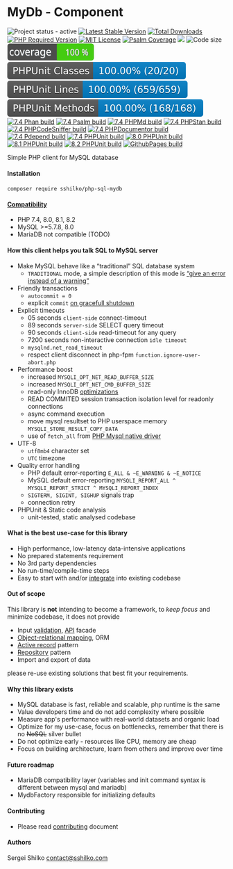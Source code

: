 <!---
This file is part of the sshilko/php-sql-mydb package.

(c) Sergei Shilko <contact@sshilko.com>

MIT License

For the full copyright and license information, please view the LICENSE
file that was distributed with this source code.

@license https://opensource.org/licenses/mit-license.php MIT
-->
MyDb - Component
=================
<p align="left">
	<img src="https://img.shields.io/badge/status-active-success" alt="Project status - active">
	<a href="https://packagist.org/packages/sshilko/php-sql-mydb"><img src="https://poser.pugx.org/sshilko/php-sql-mydb/v/stable" alt="Latest Stable Version"></a>
	<a href="https://packagist.org/packages/sshilko/php-sql-mydb/stats"><img src="https://poser.pugx.org/sshilko/php-sql-mydb/downloads" alt="Total Downloads"></a>
	<a href="https://packagist.org/packages/sshilko/php-sql-mydb"><img src="https://poser.pugx.org/sshilko/php-sql-mydb/require/php" alt="PHP Required Version"></a>
	<a href="https://choosealicense.com/licenses/mit/"><img src="https://poser.pugx.org/sshilko/php-sql-mydb/license" alt="MIT License"></a>
    <a href="https://psalm.dev/docs/running_psalm/command_line_usage/#shepherd">
    <img src="https://shepherd.dev/github/sshilko/php-sql-mydb/coverage.svg" alt="Psalm Coverage"></a>
    <img src="https://hits.seeyoufarm.com/api/count/incr/badge.svg?url=https%3A%2F%2Fgithub.com%2Fsshilko%2Fphp-sql-mydb&count_bg=%2379C83D&title_bg=%23555555&icon=&icon_color=%23E7E7E7&title=hits&edge_flat=false"/>
    <img src="https://img.shields.io/github/languages/code-size/sshilko/php-sql-mydb" alt="Code size">
    <br />
    <img src="https://raw.githubusercontent.com/sshilko/php-sql-mydb/pages/php/phpunit/phpunit-coverage-badge.svg" alt="PHPUnit coverage" />
    <img src="https://raw.githubusercontent.com/sshilko/php-sql-mydb/pages/php/phpunit/phpunit-coverage-badge-classes.svg" alt="PHPUnit classes coverage" />
    <img src="https://raw.githubusercontent.com/sshilko/php-sql-mydb/pages/php/phpunit/phpunit-coverage-badge-lines.svg" alt="PHPUnit lines coverage" />
    <img src="https://raw.githubusercontent.com/sshilko/php-sql-mydb/pages/php/phpunit/phpunit-coverage-badge-methods.svg" alt="PHPUnit methods coverage" />
    <br/>
    <a href="http://sshilko.com/php-sql-mydb/php/phan/"><img src="https://github.com/sshilko/php-sql-mydb/actions/workflows/phpphan.yml/badge.svg" alt="7.4 Phan build"></a>
    <a href="http://sshilko.com/php-sql-mydb/php/psalm/"><img src="https://github.com/sshilko/php-sql-mydb/actions/workflows/phppsalm.yml/badge.svg" alt="7.4 Psalm build"></a>
    <a href="http://sshilko.com/php-sql-mydb/php/phpmd/"><img src="https://github.com/sshilko/php-sql-mydb/actions/workflows/phpmd.yml/badge.svg" alt="7.4 PHPMd build"></a>
    <a href="http://sshilko.com/php-sql-mydb/php/phpstan/"><img src="https://github.com/sshilko/php-sql-mydb/actions/workflows/phpstan.yml/badge.svg" alt="7.4 PHPStan build"></a>
    <a href="http://sshilko.com/php-sql-mydb/php/phpcs/"><img src="https://github.com/sshilko/php-sql-mydb/actions/workflows/phpcs.yml/badge.svg" alt="7.4 PHPCodeSniffer build"></a>
    <a href="http://sshilko.com/php-sql-mydb/php/phpdoc/"><img src="https://github.com/sshilko/php-sql-mydb/actions/workflows/phpdoc.yml/badge.svg" alt="7.4 PHPDocumentor build"></a>
    <a href="http://sshilko.com/php-sql-mydb/php/pdepend/"><img src="https://github.com/sshilko/php-sql-mydb/actions/workflows/phppdepend.yml/badge.svg" alt="7.4 Pdepend build"></a>
    <a href="http://sshilko.com/php-sql-mydb/php/phpunit/html/"><img src="https://github.com/sshilko/php-sql-mydb/actions/workflows/phpunit.yml/badge.svg" alt="7.4 PHPUnit build"></a>
    <a href="https://github.com/sshilko/php-sql-mydb/actions/workflows/phpunit80.yml"><img src="https://github.com/sshilko/php-sql-mydb/actions/workflows/phpunit80.yml/badge.svg" alt="8.0 PHPUnit build"></a>
    <a href="https://github.com/sshilko/php-sql-mydb/actions/workflows/phpunit81.yml"><img src="https://github.com/sshilko/php-sql-mydb/actions/workflows/phpunit81.yml/badge.svg" alt="8.1 PHPUnit build"></a>
    <a href="https://github.com/sshilko/php-sql-mydb/actions/workflows/phpunit82.yml"><img src="https://github.com/sshilko/php-sql-mydb/actions/workflows/phpunit82.yml/badge.svg" alt="8.2 PHPUnit build"></a>
    <a href="https://github.com/sshilko/php-sql-mydb/actions/workflows/github-pages.yml"><img src="https://github.com/sshilko/php-sql-mydb/actions/workflows/github-pages.yml/badge.svg" alt="GithubPages build"></a>
    <br/>
    </p>

</p>

Simple PHP client for MySQL database

#### Installation

```
composer require sshilko/php-sql-mydb
```

#### [Compatibility](http://sshilko.com/php-sql-mydb/php/)

- PHP 7.4, 8.0, 8.1, 8.2
- MySQL >=5.7.8, 8.0
- MariaDB not compatible (TODO)

#### How this client helps you talk SQL to MySQL server

- Make MySQL behave like a “traditional” SQL database system
  - `TRADITIONAL` mode, a simple description of this mode is [“give an error instead of a warning”](https://dev.mysql.com/doc/refman/5.7/en/sql-mode.html#sqlmode_traditional)
- Friendly transactions
  - `autocommit = 0`
  - explicit `commit` [on gracefull shutdown](https://dev.mysql.com/doc/refman/5.7/en/innodb-autocommit-commit-rollback.html)
- Explicit timeouts
  - 05 seconds `client-side` connect-timeout
  - 89 seconds `server-side` SELECT query timeout
  - 90 seconds `client-side` read-timeout for any query
  - 7200 seconds non-interactive connection `idle timeout`
  - `mysqlnd.net_read_timeout`
  - respect client disconnect in php-fpm `function.ignore-user-abort.php`
- Performance boost
  - increased `MYSQLI_OPT_NET_READ_BUFFER_SIZE`
  - increased `MYSQLI_OPT_NET_CMD_BUFFER_SIZE`
  - read-only InnoDB [optimizations](https://dev.mysql.com/doc/refman/5.6/en/innodb-performance-ro-txn.html)
  - READ COMMITED session transaction isolation level for readonly connections
  - async command execution
  - move mysql resultset to PHP userspace memory `MYSQLI_STORE_RESULT_COPY_DATA`
  - use of `fetch_all` from [PHP Mysql native driver](https://www.php.net/manual/en/intro.mysqlnd.php)
- UTF-8
  - `utf8mb4` character set
  - `UTC` timezone
- Quality error handling
  - PHP default error-reporting `E_ALL & ~E_WARNING & ~E_NOTICE`
  - MySQL default error-reporting `MYSQLI_REPORT_ALL ^ MYSQLI_REPORT_STRICT ^ MYSQLI_REPORT_INDEX`
  - `SIGTERM, SIGINT, SIGHUP` signals trap
  - connection retry
- PHPUnit & Static code analysis
  - unit-tested, static analysed codebase

#### What is the best use-case for this library

- High performance, low-latency data-intensive applications
- No prepared statements requirement
- No 3rd party dependencies
- No run-time/compile-time steps
- Easy to start with and/or [integrate](https://refactoring.guru/design-patterns/php) into existing codebase

#### Out of scope

This library is **not** intending to become a framework, to *keep focus* and minimize codebase, it does not provide

- Input [validation](https://symfony.com/doc/current/validation.html), [API](https://refactoring.guru/design-patterns/facade) facade
- [Object-relational mapping](https://en.wikipedia.org/wiki/Object–relational_mapping), ORM
- [Active record](https://en.wikipedia.org/wiki/Active_record_pattern) pattern
- [Repository](https://symfony.com/doc/current/doctrine.html#querying-for-objects-the-repository) pattern
- Import and export of data

please re-use existing solutions that best fit your requirements.

#### Why this library exists

* MySQL database is fast, reliable and scalable, php runtime is the same
* Value developers time and do not add complexity where possible
* Measure app's performance with real-world datasets and organic load
* Optimize for my use-case, focus on bottlenecks, remember that there is no ~~NoSQL~~ silver bullet
* Do not optimize early - resources like CPU, memory are cheap
* Focus on building architecture, learn from others and improve over time

#### Future roadmap

- MariaDB compatibility layer (variables and init command syntax is different between mysql and mariadb)
- MydbFactory responsible for initializing defaults

#### Contributing

* Please read [contributing](CONTRIBUTING) document

#### Authors

Sergei Shilko <contact@sshilko.com>
